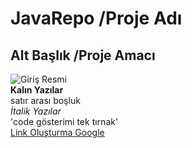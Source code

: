# JavaRepo /Proje Adı
## Alt Başlık /Proje Amacı
![Giriş Resmi](https://www.bilimseldunya.com/wp-content/uploads/2018/09/Yapay-Zekadan-Korkmali-Mi.jpg) <br/>
**Kalın Yazılar** <br/> satır arası boşluk <br/>
*İtalik Yazılar* <br/>
'code gösterimi tek tırnak' <br/>
[Link Oluşturma Google](http://www.google.com)

